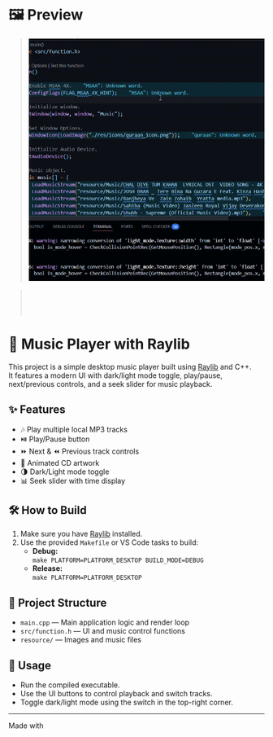 # 🖼️ Preview

> <p align="center">
>
> <img src="resource/output.gif" alt="Music Player Demo"> 

> </p>
>
> <br>
> <br>
> <br>

# 🎵 Music Player with Raylib

This project is a simple desktop music player built using [Raylib](https://www.raylib.com/) and C++.  
It features a modern UI with dark/light mode toggle, play/pause, next/previous controls, and a seek slider for music playback.

## ✨ Features

- 🎶 Play multiple local MP3 tracks
- ⏯️ Play/Pause button
- ⏩ Next & ⏪ Previous track controls
- 📀 Animated CD artwork
- 🌗 Dark/Light mode toggle
- 📊 Seek slider with time display

## 🛠️ How to Build

1. Make sure you have [Raylib](https://www.raylib.com/) installed.
2. Use the provided `Makefile` or VS Code tasks to build:
   - **Debug:**  
     `make PLATFORM=PLATFORM_DESKTOP BUILD_MODE=DEBUG`
   - **Release:**  
     `make PLATFORM=PLATFORM_DESKTOP`

## 📂 Project Structure

- `main.cpp` — Main application logic and render loop
- `src/function.h` — UI and music control functions
- `resource/` — Images and music files

## 🚀 Usage

- Run the compiled executable.
- Use the UI buttons to control playback and switch tracks.
- Toggle dark/light mode using the switch in the top-right corner.

---

Made with

